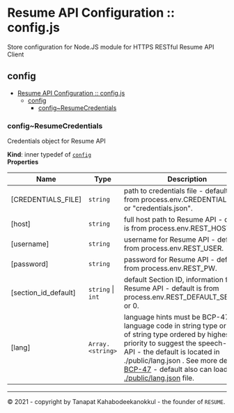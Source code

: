 # Resume API Configuration ::  config.js
Store configuration for Node.JS module for HTTPS RESTful Resume API Client

<a name="module_config"></a>

## config
<a name="module_config..ResumeCredentials"></a>
- [Resume API Configuration ::  config.js](#resume-api-configuration---configjs)
  - [config](#config)
    - [config~ResumeCredentials](#configresumecredentials)

### config~ResumeCredentials
Credentials object for Resume API

**Kind**: inner typedef of [<code>config</code>](#module_config)  
**Properties**

| Name                 | Type                                    | Description                                                                                                                                                                                                                                                                                                                                                                 |
| -------------------- | --------------------------------------- | --------------------------------------------------------------------------------------------------------------------------------------------------------------------------------------------------------------------------------------------------------------------------------------------------------------------------------------------------------------------------- |
| [CREDENTIALS_FILE]   | <code>string</code>                     | path to credentials file - default is from process.env.CREDENTIALS_FILE or "credentials.json".                                                                                                                                                                                                                                                                              |
| [host]               | <code>string</code>                     | full host path to Resume API - default is from process.env.REST_HOST.                                                                                                                                                                                                                                                                                                       |
| [username]           | <code>string</code>                     | username for Resume API - default is from process.env.REST_USER.                                                                                                                                                                                                                                                                                                            |
| [password]           | <code>string</code>                     | password for Resume API - default is from process.env.REST_PW.                                                                                                                                                                                                                                                                                                              |
| [section_id_default] | <code>string</code> \| <code>int</code> | default Section ID, information for Resume API - default is from process.env.REST_DEFAULT_SECTION or 0.                                                                                                                                                                                                                                                                     |
| [lang]               | <code>Array.&lt;string&gt;</code>       | language hints must be BCP-47 language code in string type or array of string type ordered by highest priority to suggest the speech-to-text API - the default is located in ./public/lang.json . See more detail of [BCP-47](https://github.com/libyal/libfwnt/wiki/Language-Code-identifiers) - default also can load from [./public/lang.json](./public/lang.json) file. |
  
  
-------
&copy; 2021 - copyright by Tanapat Kahabodeekanokkul - the founder of `RESUME`.